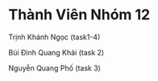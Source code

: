 <h1>Thành Viên Nhóm 12</h1>
<p>Trịnh Khánh Ngọc (task1-4)</p>
<p>Bùi Đình Quang Khải (task 2)</p> 
<p>Nguyễn Quang Phố (task 3)</p>
